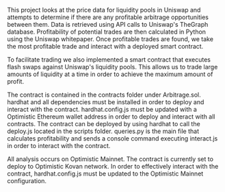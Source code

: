 This project looks at the price data for liquidity pools in Uniswap and attempts to determine if there are any profitable arbitrage opportunities between them. Data is retrieved using API calls to Uniswap's TheGraph database. Profitability of potential trades are then calculated in Python using the Uniswap whitepaper. Once profitable trades are found, we take the most profitable trade and interact with a deployed smart contract.

To facilitate trading we also implemented a smart contract that executes flash swaps against Uniswap's liquidity pools. This allows us to trade large amounts of liquidity at a time in order to achieve the maximum amount of profit.

The contract is contained in the contracts folder under Arbitrage.sol.
hardhat and all dependencies must be installed in order to deploy and interact with the contract.
hardhat.config.js must be updated with a Optimistic Ethereum wallet address in order to deploy and interact with all contracts.
The contract can be deployed by using hardhat to call the deploy.js located in the scripts folder.
queries.py is the main file that calculates profitability and sends a console command executing interact.js in order to interact with the contract.

All analysis occurs on Optimistic Mainnet. The contract is currently set to deploy to Optimistic Kovan network. In order to effectively interact with the contract, hardhat.config.js must be updated to the Optimistic Mainnet configuration.